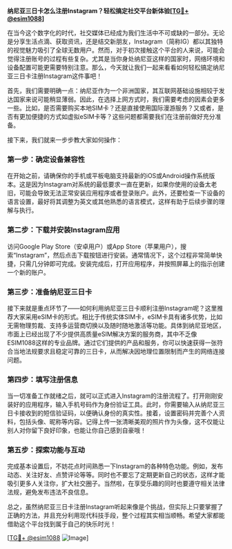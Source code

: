 **纳尼亚三日卡怎么注册Instagram？轻松搞定社交平台新体验[[TG💪+ @esim1088](https://t.me/s/esim1088)]**

在当今这个数字化的时代，社交媒体已经成为我们生活中不可或缺的一部分。无论是分享生活点滴、获取资讯，还是结交新朋友，Instagram（简称IG）都以其独特的视觉魅力吸引了全球无数用户。然而，对于初次接触这个平台的人来说，可能会觉得注册账号的过程有些复杂。尤其是当你身处纳尼亚这样的国家时，网络环境和设备配置可能更需要特别注意。那么，今天就让我们一起来看看如何轻松搞定纳尼亚三日卡注册Instagram这件事吧！

首先，我们需要明确一点：纳尼亚作为一个非洲国家，其互联网基础设施相较于发达国家来说可能稍显薄弱。因此，在选择上网方式时，我们需要考虑的因素会更多一些。比如，是否需要购买本地SIM卡？还是直接使用国际漫游服务？又或者，是否有更加便捷的方式如虚拟eSIM卡等？这些问题都需要我们在注册前做好充分准备。

接下来，我们就来一步步教大家如何操作：

### 第一步：确定设备兼容性

在开始之前，请确保你的手机或平板电脑支持最新的iOS或Android操作系统版本。这是因为Instagram对系统的最低要求一直在更新，如果你使用的设备太老旧，可能会导致无法正常安装应用程序或者登录账户。此外，还要检查一下设备的语言设置，最好将其调整为英文或其他熟悉的语言模式，这样有助于后续步骤的理解与执行。

### 第二步：下载并安装Instagram应用

访问Google Play Store（安卓用户）或App Store（苹果用户），搜索“Instagram”，然后点击下载按钮进行安装。通常情况下，这个过程非常简单快捷，只需几分钟即可完成。安装完成后，打开应用程序，并按照屏幕上的指示创建一个新的账户。

### 第三步：准备纳尼亚三日卡

接下来就是重点环节了——如何利用纳尼亚三日卡顺利注册Instagram呢？这里推荐大家采用eSIM卡的形式。相比于传统实体SIM卡，eSIM卡具有诸多优势，比如无需物理剪裁、支持多运营商切换以及随时随地激活等功能。具体到纳尼亚地区，市面上已经出现了不少提供高质量eSIM解决方案的服务商，其中不乏像ESIM1088这样的专业品牌。通过它们提供的产品和服务，你可以快速获得一张符合当地法规要求且稳定可靠的三日卡，从而解决因地理位置限制而产生的网络连接问题。

### 第四步：填写注册信息

当一切准备工作就绪之后，就可以正式进入Instagram的注册流程了。打开刚刚安装好的应用程序，输入手机号码作为身份验证工具。此时，你需要输入从纳尼亚三日卡接收到的短信验证码，以便确认身份的真实性。接着，设置密码并完善个人资料，包括头像、昵称等内容。记得上传一张清晰美观的照片作为头像，这不仅能让别人对你留下良好印象，也能让你自己感到自豪哦！

### 第五步：探索功能与互动

完成基本设置后，不妨花点时间熟悉一下Instagram的各种特色功能。例如，发布动态、关注好友、点赞评论等等。同时也不要忘了定期更新自己的状态，这样才能吸引更多人关注你，扩大社交圈子。当然啦，在享受乐趣的同时也要遵守相关法律法规，避免发布违法不良信息。

总之，虽然纳尼亚三日卡注册Instagram听起来像是个挑战，但实际上只要掌握了正确的方法，并且充分利用现代科技手段，整个过程其实相当顺畅。希望大家都能借助这个平台找到属于自己的快乐时光！

[[TG💪+ @esim1088](https://t.me/s/esim1088) ![Image](https://i.postimg.cc/4NQfJmqS/Snipaste-2025-05-13-00-14-12.png)]
